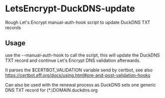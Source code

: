 # LetsEncrypt-DuckDNS-update
Rough Let's Encrypt manual-auth-hook script to update DuckDNS TXT records

## Usage
use the --manual-auth-hook to call the script, this will update the DuckDNS TXT record and continue Let's Encrypt DNS validation afterwards.

It parses the $CERTBOT_VALIDATION variable send by certbot, see also https://certbot.eff.org/docs/using.html#pre-and-post-validation-hooks

Can also be used with the renewal process as DuckDNS sets one generic DNS TXT record for (*.)DOMAIN.duckdns.org
